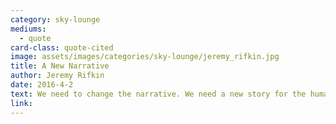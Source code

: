 ```yaml
---
category: sky-lounge
mediums:
  - quote
card-class: quote-cited
image: assets/images/categories/sky-lounge/jeremy_rifkin.jpg
title: A New Narrative
author: Jeremy Rifkin
date: 2016-4-2
text: We need to change the narrative. We need a new story for the human race to go with the technology.
link:
---
```

